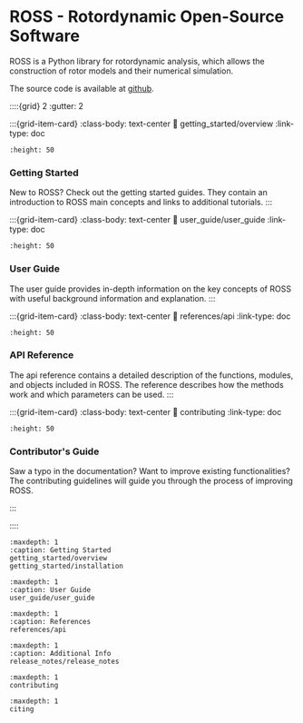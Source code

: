 # ROSS - Rotordynamic Open-Source Software

ROSS is a Python library for rotordynamic analysis, which allows the construction of rotor models and their numerical
simulation. 

The source code is available at [github](https://github.com/ross-rotordynamics/ross).

::::{grid} 2
:gutter: 2

:::{grid-item-card} 
:class-body: text-center
:link: getting_started/overview
:link-type: doc
```{image} ../_static/getting_started.svg
:height: 50
```
### Getting Started 

New to ROSS? Check out the getting started guides. They contain an
introduction to ROSS main concepts and links to additional tutorials.
:::

:::{grid-item-card} 
:class-body: text-center
:link: user_guide/user_guide
:link-type: doc
```{image} ../_static/user_guide.svg
:height: 50
```
### User Guide

The user guide provides in-depth information on the
key concepts of ROSS with useful background information and explanation.
:::

:::{grid-item-card} 
:class-body: text-center
:link: references/api
:link-type: doc
```{image} ../_static/api.svg
:height: 50
```
### API Reference

The api reference contains a detailed description of the functions,
modules, and objects included in ROSS. The reference describes how the
methods work and which parameters can be used.
:::

:::{grid-item-card} 
:class-body: text-center
:link: contributing
:link-type: doc
```{image} ../_static/contributor.svg
:height: 50
```
### Contributor's Guide
Saw a typo in the documentation? Want to improve
existing functionalities? The contributing guidelines will guide
you through the process of improving ROSS.

:::

::::

```{toctree}
:maxdepth: 1
:caption: Getting Started
getting_started/overview
getting_started/installation
```

```{toctree}
:maxdepth: 1
:caption: User Guide
user_guide/user_guide
```

```{toctree}
:maxdepth: 1
:caption: References
references/api
```

```{toctree}
:maxdepth: 1
:caption: Additional Info
release_notes/release_notes
```

```{toctree}
:maxdepth: 1
contributing
```

```{toctree}
:maxdepth: 1
citing
```



